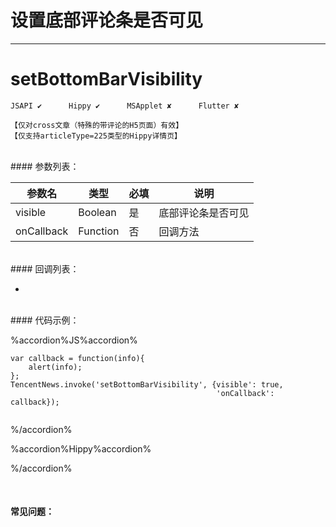 # 设置底部评论条是否可见
---
# setBottomBarVisibility

```
JSAPI ✔      Hippy ✔      MSApplet ✘      Flutter ✘

【仅对cross文章（特殊的带评论的H5页面）有效】
【仅支持articleType=225类型的Hippy详情页】

```
<br>
#### 参数列表：

|参数名|类型|必填|说明|
|-|-|-|-| 
|visible|Boolean|是|底部评论条是否可见|
|onCallback|Function|否|回调方法|
<br>
#### 回调列表：

-
<br>
#### 代码示例：


%accordion%JS%accordion%

```
var callback = function(info){
    alert(info);
};
TencentNews.invoke('setBottomBarVisibility', {visible': true,
                                              'onCallback': callback});


```

%/accordion%

%accordion%Hippy%accordion%

%/accordion%

<br>

#### 常见问题：



